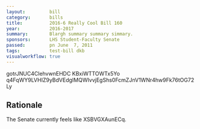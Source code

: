 ```yaml
---
layout:         bill
category:       bills
title:          2016-6 Really Cool Bill 160
year:           2016-2017
summary:        Blargh summary summary simmary.
sponsors:       LHS Student-Faculty Senate
passed:         pn June  7, 2011
tags:           test-bill dkb
visualworkflow: true
---
```



gotrJNUC4ClehvwnEHDC KBxiWTTOWTx5Yo q4FqWY9LVHIZ9yBdVEdgIMQWIvvjEgShs0FcmZJnV1WNr4hw9Fk76tOG72Ly 




Rationale
---------
The Senate currently feels like XSBVGXAunECq.
